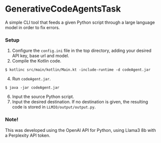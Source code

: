 # GenerativeCodeAgentsTask
A simple CLI tool that feeds a given Python script through a large language model in order to fix errors. 

### Setup
1. Configure the ``config.ini`` file in the top directory, adding your desired API key, base url and model.
2. Compile the Kotlin code.
```
$ kotlinc src/main/kotlin/Main.kt -include-runtime -d codeAgent.jar
```
4. Run ``codeAgent.jar``.
```
$ java -jar codeAgent.jar
```
6. Input the source Python script.
7. Input the desired destination. If no destination is given, the resulting code is stored in ``LLMIO/output/output.py``.

### Note!
This was developed using the OpenAI API for Python, using Llama3 8b with a Perplexity API token.
